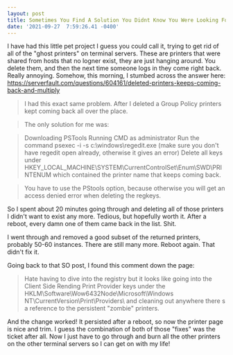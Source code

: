 ```yaml
--- 
layout: post 
title: Sometimes You Find A Solution You Didnt Know You Were Looking For 
date: '2021-09-27  7:59:26.41 -0400' 
--- 
```

I have had this little pet project I guess you could call it, trying to get rid of all of the "ghost printers" 
on terminal servers. These are printers that were shared from hosts that no logner exist, they are just hanging 
around. You delete them, and then the next time someone logs in they come right back. Really annoying. Somehow, 
this morning, I stumbed across the answer here: 
https://serverfault.com/questions/604161/deleted-printers-keeps-coming-back-and-multiply

> I had this exact same problem. After I deleted a Group Policy printers kept coming back all over the place.

> The only solution for me was:

>    Downloading PSTools
>    Running CMD as administrator
>    Run the command psexec -i -s c:\windows\regedit.exe (make sure you don't have regedit open already, otherwise it gives an error)
>    Delete all keys under HKEY_LOCAL_MACHINE\SYSTEM\CurrentControlSet\Enum\SWD\PRINTENUM which contained the printer name that keeps coming back.

> You have to use the PStools option, because otherwise you will get an access denied error when deleting the regkeys.

So I spent about 20 minutes going through and deleting all of those printers I didn't want to exist any more. 
Tedious, but hopefully worth it. After a reboot, every damn one of them came back in the list. Shit. 

I went through and removed a good subset of the returned printers, probably 50-60 instances. There are still 
many more. Reboot again. That didn't fix it. 

Going back to that SO post, I found this comment down the page:

> Hate having to dive into the registry but it looks like going into the Client Side Rending Print Provider keys under the HKLM\Software\Wow6432Node\Microsoft\Windows NT\CurrentVersion\Print\Providers\ and cleaning out anywhere there s a reference to the persistent "zombie" printers.

And the change worked! It persisted after a reboot, so now the printer page is nice and trim. I guess the 
combination of both of those "fixes" was the ticket after all. Now I just have to go through and burn all the 
other printers on the other terminal servers so I can get on with my life!
